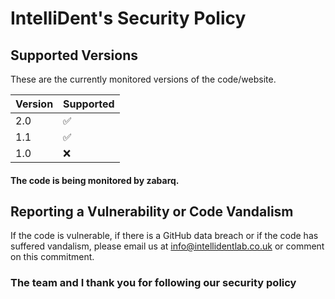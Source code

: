 # IntelliDent's Security Policy

## Supported Versions

These are the currently monitored versions of the code/website.

| Version | Supported          |
| ------- | ------------------ |
| 2.0   | :white_check_mark: |
| 1.1   | :white_check_mark: |
| 1.0   | :x:                |

#### The code is being monitored by zabarq.

## Reporting a Vulnerability or Code Vandalism

If the code is vulnerable, if there is a GitHub data breach or if the code has suffered vandalism, please email us at info@intellidentlab.co.uk or comment on this commitment.

### The team and I thank you for following our security policy
